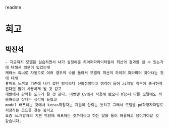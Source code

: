readme
# 회고

  ## 박진석
    - 지금까지 모델을 실습하면서 내가 설정해준 하이퍼파라미터들이 최선의 결과를 낼 수 있는가에 대해서 의문이 있었는데
    캐라스 튜너로 자동으로 여러 경우의 수를 돌려서 모델의 최선의 하이퍼 파라미터 찾아내는 것에 대해 
    흥미도 느끼고 기존에 내가 썼던 방식보다 신뢰성있다고 생각이 들어 ai개발 직무에 종사하게 된다면 많이 사용하게 될 것 같고
    개발에서 강력한 도구가 될 것 같다. 이번엔 CV에서 사용해 봤으니 nlp나 다른 모델에도 적용해보고 싶다는 생각이 들었고
    model 배포하는 것에서 keras확장자는 지원이 안되는 듯하고 그래서 모델을 pd확장자파일로 저장하는 코드를 찾는 중이고 
    요즘 ai개발자의 기본 역량에 배포하는 것까지라고 하는 말을 들어 해결하고 넘어가야할 것 같습니다.
